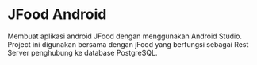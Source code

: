 # JFood Android

Membuat aplikasi android JFood dengan menggunakan Android Studio. Project ini digunakan bersama dengan jFood yang berfungsi sebagai Rest Server penghubung ke database PostgreSQL.

